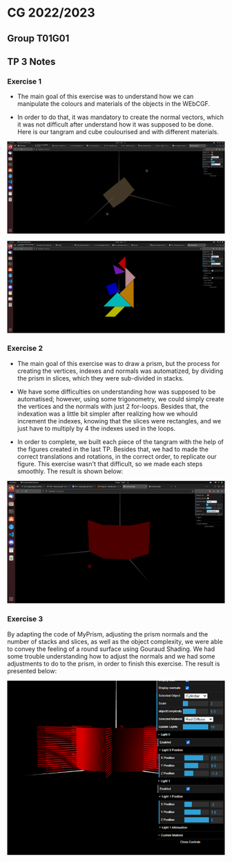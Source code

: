 # CG 2022/2023

## Group T01G01

## TP 3 Notes

### Exercise 1

- The main goal of this exercise was to understand how we can manipulate the colours and materials of the objects in the WEbCGF.

- In order to do that, it was mandatory to create the normal vectors, which it was not difficult after understand how it was supposed to be done. Here is our tangram and cube coulourised and with different materials.

![Figure 1](./screenshots/cg-t01g01-tp3-1.png)

![Figure 2](./screenshots/cg-t01g01-tp3-2.png)


### Exercise 2

- The main goal of this exercise was to draw a prism, but the process for creating the vertices, indexes and  normals was automatized, by dividing the prism in slices, which they were sub-divided in stacks.

- We have some difficulties on understanding how was supposed to be automatised; however, using some trigonometry, we could simply create the vertices and the normals with just 2 for-loops. Besides that, the indexation was a little bit simpler after realizing how we whould increment the indexes, knowing that the slices were rectangles, and we just have to multiply by 4 the indexes used in the loops.

- In order to complete, we built each piece of the tangram with the help of the figures created in the last TP. Besides that, we had to made the correct translations and rotations, in the correct order, to replicate our figure. This exercise wasn't that difficult, so we made each steps smoothly. The result is shown below:

![Figure 2](./screenshots/cg-t01g01-tp3-3.png)

### Exercise 3

By adapting the code of MyPrism, adjusting the prism normals and the number of stacks and slices, as well as the object complexity, we were able to convey the feeling of a round surface using Gouraud Shading. We had some trouble understanding how to adjust the normals and we had some adjustments to do to the prism, in order to finish this exercise. The result is presented below:

![Figure 3](./screenshots/cg-t01g01-tp3-4.png)


